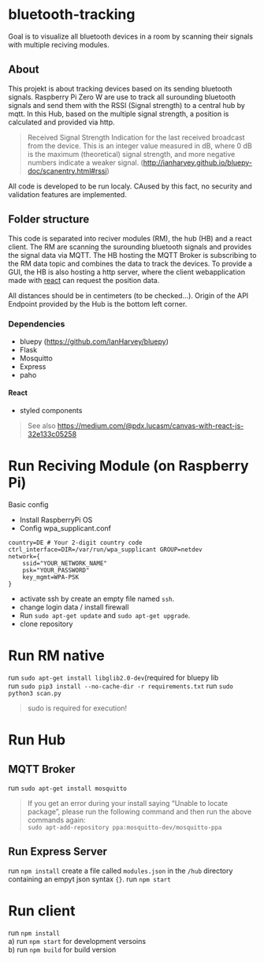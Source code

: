# bluetooth-tracking
Goal is to visualize all bluetooth devices in a room by scanning their signals with multiple reciving modules.
## About
This projekt is about tracking devices based on its sending bluetooth signals. Raspberry Pi Zero W are use to track all surounding bluetooth signals and send them with the RSSI (Signal strength) to a central hub by mqtt. In this Hub, based on the multiple signal strength, a position is calculated and provided via http.

> Received Signal Strength Indication for the last received broadcast from the device. This is an integer value measured in dB, where 0 dB is the maximum (theoretical) signal strength, and more negative numbers indicate a weaker signal. (http://ianharvey.github.io/bluepy-doc/scanentry.html#rssi)

All code is developed to be run localy. CAused by this fact, no security and validation features are implemented.

## Folder structure
This code is separated into reciver modules (RM), the hub (HB) and a react client. The RM are scanning the surounding bluetooth signals and provides the signal data via MQTT. The HB hosting the MQTT Broker is subscribing to the RM data topic and combines the data to track the devices. To provide a GUI, the HB is also hosting a http server, where the client webapplication made with [react](https://reactjs.org/) can request the position data.

All distances should be in centimeters (to be checked...). Origin of the API Endpoint provided by the Hub is the bottom left corner.

### Dependencies
* bluepy (https://github.com/IanHarvey/bluepy)
* Flask
* Mosquitto
* Express
* paho

#### React
* styled components
> See also  https://medium.com/@pdx.lucasm/canvas-with-react-js-32e133c05258


# Run Reciving Module (on Raspberry Pi)
Basic config
* Install RaspberryPi OS
* Config wpa_supplicant.conf
```
country=DE # Your 2-digit country code
ctrl_interface=DIR=/var/run/wpa_supplicant GROUP=netdev
network={
    ssid="YOUR_NETWORK_NAME"
    psk="YOUR_PASSWORD"
    key_mgmt=WPA-PSK
}
```
* activate ssh by create an empty file named `ssh`.
* change login data / install firewall
* Run `sudo apt-get update` and `sudo apt-get upgrade`.  
* clone repository

# Run RM native
run `sudo apt-get install libglib2.0-dev`(required for bluepy lib  
run `sudo pip3 install --no-cache-dir -r requirements.txt`
run `sudo python3 scan.py`
> sudo is required for execution!

# Run Hub
## MQTT Broker 
run `sudo apt-get install mosquitto`
> If you get an error during your install saying “Unable to locate package”, please run the following command and then run the above commands again:  
`sudo apt-add-repository ppa:mosquitto-dev/mosquitto-ppa`

## Run Express Server
run `npm install`
create a file called `modules.json` in the `/hub` directory containing an empyt json syntax `{}`.
run `npm start`

# Run client
run `npm install`  
a)  run `npm start` for development versoins  
b) run `npm build` for build version  